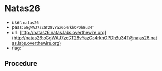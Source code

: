 # Natas26

*	user: `natas26`
*	pass: `oGgWAJ7zcGT28vYazGo4rkhOPDhBu34T`
*	url: [http://natas26.natas.labs.overthewire.org](http://natas26:oGgWAJ7zcGT28vYazGo4rkhOPDhBu34T@natas26.natas.labs.overthewire.org)
*	flag: ``

## Procedure
